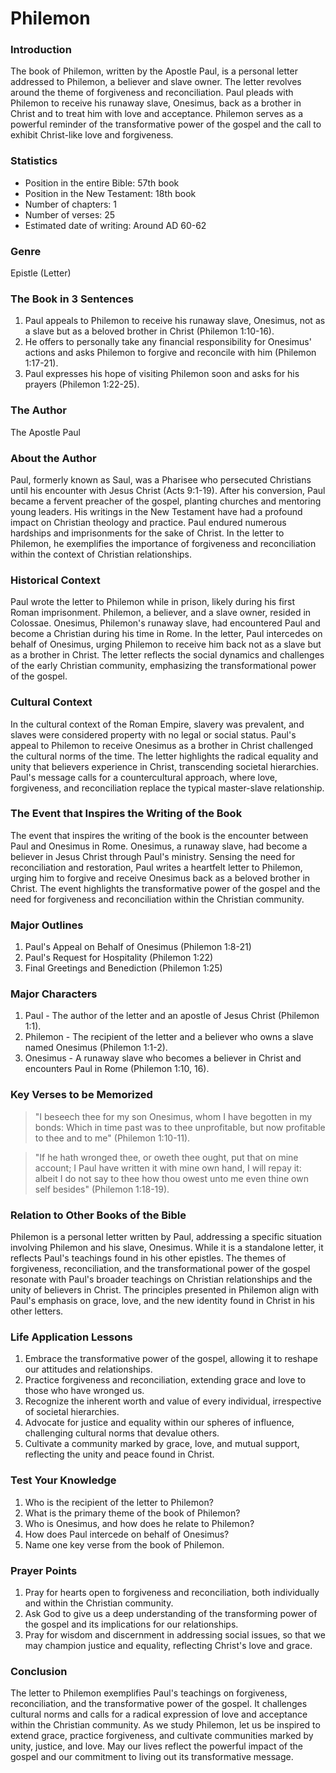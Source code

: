 # Philemon

### Introduction

The book of Philemon, written by the Apostle Paul, is a personal letter addressed to Philemon, a believer and slave owner. The letter revolves around the theme of forgiveness and reconciliation. Paul pleads with Philemon to receive his runaway slave, Onesimus, back as a brother in Christ and to treat him with love and acceptance. Philemon serves as a powerful reminder of the transformative power of the gospel and the call to exhibit Christ-like love and forgiveness.

### Statistics

* Position in the entire Bible: 57th book
* Position in the New Testament: 18th book
* Number of chapters: 1
* Number of verses: 25
* Estimated date of writing: Around AD 60-62

### Genre

Epistle (Letter)

### The Book in 3 Sentences

1. Paul appeals to Philemon to receive his runaway slave, Onesimus, not as a slave but as a beloved brother in Christ (Philemon 1:10-16).
2. He offers to personally take any financial responsibility for Onesimus' actions and asks Philemon to forgive and reconcile with him (Philemon 1:17-21).
3. Paul expresses his hope of visiting Philemon soon and asks for his prayers (Philemon 1:22-25).

### The Author

The Apostle Paul

### About the Author

Paul, formerly known as Saul, was a Pharisee who persecuted Christians until his encounter with Jesus Christ (Acts 9:1-19). After his conversion, Paul became a fervent preacher of the gospel, planting churches and mentoring young leaders. His writings in the New Testament have had a profound impact on Christian theology and practice. Paul endured numerous hardships and imprisonments for the sake of Christ. In the letter to Philemon, he exemplifies the importance of forgiveness and reconciliation within the context of Christian relationships.

### Historical Context

Paul wrote the letter to Philemon while in prison, likely during his first Roman imprisonment. Philemon, a believer, and a slave owner, resided in Colossae. Onesimus, Philemon's runaway slave, had encountered Paul and become a Christian during his time in Rome. In the letter, Paul intercedes on behalf of Onesimus, urging Philemon to receive him back not as a slave but as a brother in Christ. The letter reflects the social dynamics and challenges of the early Christian community, emphasizing the transformational power of the gospel.

### Cultural Context

In the cultural context of the Roman Empire, slavery was prevalent, and slaves were considered property with no legal or social status. Paul's appeal to Philemon to receive Onesimus as a brother in Christ challenged the cultural norms of the time. The letter highlights the radical equality and unity that believers experience in Christ, transcending societal hierarchies. Paul's message calls for a countercultural approach, where love, forgiveness, and reconciliation replace the typical master-slave relationship.

### The Event that Inspires the Writing of the Book

The event that inspires the writing of the book is the encounter between Paul and Onesimus in Rome. Onesimus, a runaway slave, had become a believer in Jesus Christ through Paul's ministry. Sensing the need for reconciliation and restoration, Paul writes a heartfelt letter to Philemon, urging him to forgive and receive Onesimus back as a beloved brother in Christ. The event highlights the transformative power of the gospel and the need for forgiveness and reconciliation within the Christian community.

### Major Outlines

1. Paul's Appeal on Behalf of Onesimus (Philemon 1:8-21)
2. Paul's Request for Hospitality (Philemon 1:22)
3. Final Greetings and Benediction (Philemon 1:25)

### Major Characters

1. Paul - The author of the letter and an apostle of Jesus Christ (Philemon 1:1).
2. Philemon - The recipient of the letter and a believer who owns a slave named Onesimus (Philemon 1:1-2).
3. Onesimus - A runaway slave who becomes a believer in Christ and encounters Paul in Rome (Philemon 1:10, 16).

### Key Verses to be Memorized

> "I beseech thee for my son Onesimus, whom I have begotten in my bonds: Which in time past was to thee unprofitable, but now profitable to thee and to me" (Philemon 1:10-11).

> "If he hath wronged thee, or oweth thee ought, put that on mine account; I Paul have written it with mine own hand, I will repay it: albeit I do not say to thee how thou owest unto me even thine own self besides" (Philemon 1:18-19).

### Relation to Other Books of the Bible

Philemon is a personal letter written by Paul, addressing a specific situation involving Philemon and his slave, Onesimus. While it is a standalone letter, it reflects Paul's teachings found in his other epistles. The themes of forgiveness, reconciliation, and the transformational power of the gospel resonate with Paul's broader teachings on Christian relationships and the unity of believers in Christ. The principles presented in Philemon align with Paul's emphasis on grace, love, and the new identity found in Christ in his other letters.

### Life Application Lessons

1. Embrace the transformative power of the gospel, allowing it to reshape our attitudes and relationships.
2. Practice forgiveness and reconciliation, extending grace and love to those who have wronged us.
3. Recognize the inherent worth and value of every individual, irrespective of societal hierarchies.
4. Advocate for justice and equality within our spheres of influence, challenging cultural norms that devalue others.
5. Cultivate a community marked by grace, love, and mutual support, reflecting the unity and peace found in Christ.

### Test Your Knowledge

1. Who is the recipient of the letter to Philemon?
2. What is the primary theme of the book of Philemon?
3. Who is Onesimus, and how does he relate to Philemon?
4. How does Paul intercede on behalf of Onesimus?
5. Name one key verse from the book of Philemon.

### Prayer Points

1. Pray for hearts open to forgiveness and reconciliation, both individually and within the Christian community.
2. Ask God to give us a deep understanding of the transforming power of the gospel and its implications for our relationships.
3. Pray for wisdom and discernment in addressing social issues, so that we may champion justice and equality, reflecting Christ's love and grace.

### Conclusion

The letter to Philemon exemplifies Paul's teachings on forgiveness, reconciliation, and the transformative power of the gospel. It challenges cultural norms and calls for a radical expression of love and acceptance within the Christian community. As we study Philemon, let us be inspired to extend grace, practice forgiveness, and cultivate communities marked by unity, justice, and love. May our lives reflect the powerful impact of the gospel and our commitment to living out its transformative message.
